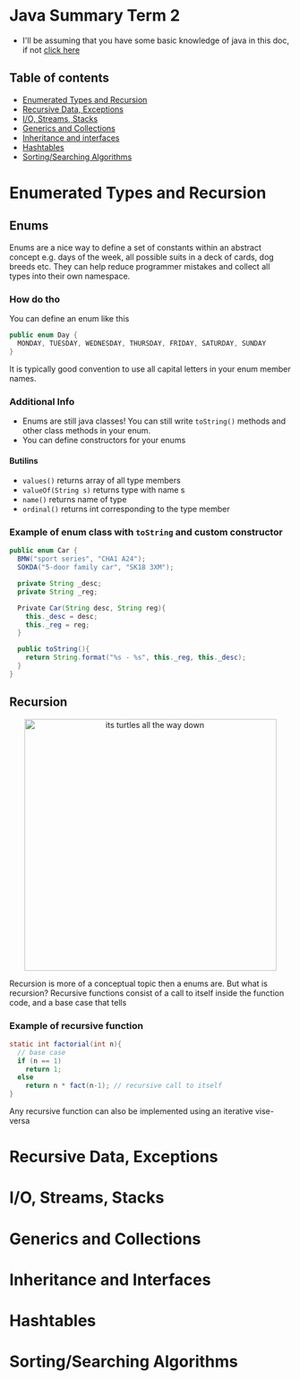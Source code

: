 # Java Summary Term 2

-   I'll be assuming that you have some basic knowledge of java in this doc, if
    not [click here](cs1812-oop-1.md)

## Table of contents

-   [Enumerated Types and Recursion](#enumerated-types-and-recursion)
-   [Recursive Data, Exceptions](#recursive-data-exceptions)
-   [I/O, Streams, Stacks](#io-streams-stacks)
-   [Generics and Collections](#generics-and-collections)
-   [Inheritance and interfaces](#inheritance-and-interfaces)
-   [Hashtables](#hashtables)
-   [Sorting/Searching Algorithms](#sortingsearching-algorithms)

# Enumerated Types and Recursion

## Enums

Enums are a nice way to define a set of constants within an abstract concept
e.g. days of the week, all possible suits in a deck of cards, dog breeds etc.
They can help reduce programmer mistakes and collect all types into their own
namespace.

### How do tho

You can define an enum like this

```java
public enum Day {
  MONDAY, TUESDAY, WEDNESDAY, THURSDAY, FRIDAY, SATURDAY, SUNDAY
}
```

It is typically good convention to use all capital letters in your enum member
names.

### Additional Info

-   Enums are still java classes! You can still write `toString()` methods and
    other class methods in your enum.
-   You can define constructors for your enums

#### Butilins

-   `values()` returns array of all type members
-   `valueOf(String s)` returns type with name s
-   `name()` returns name of type
-   `ordinal()` returns int corresponding to the type member

### Example of enum class with `toString` and custom constructor

```java
public enum Car {
  BMW("sport series", "CHA1 A24");
  SOKDA("5-door family car", "SK18 3XM");

  private String _desc;
  private String _reg;

  Private Car(String desc, String reg){
	this._desc = desc;
	this._reg = reg;
  }

  public toString(){
	return String.format("%s - %s", this._reg, this._desc);
  }
}
```

## Recursion

<div align="center">
	<img src="https://prateekvjoshi.files.wordpress.com/2013/10/part-1.jpg" 
		alt="its turtles all the way down" width="450" />
</div>

Recursion is more of a conceptual topic then a enums are. But what is recursion?
Recursive functions consist of a call to itself inside the function code, and a
base case that tells 


### Example of recursive function

```java
static int factorial(int n){
  // base case
  if (n == 1)
	return 1;
  else
	return n * fact(n-1); // recursive call to itself 
}
```
Any recursive function can also be implemented using an iterative vise-versa

# Recursive Data, Exceptions

# I/O, Streams, Stacks

# Generics and Collections

# Inheritance and Interfaces

# Hashtables

# Sorting/Searching Algorithms

